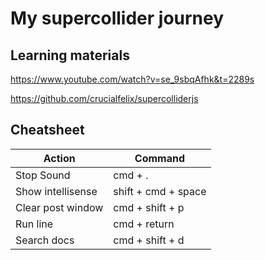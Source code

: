# My supercollider journey

## Learning materials
https://www.youtube.com/watch?v=se_9sbqAfhk&t=2289s

https://github.com/crucialfelix/supercolliderjs

## Cheatsheet
|Action|Command|
|-|-|
|Stop Sound|  cmd + .|
|Show intellisense | shift + cmd + space|
|Clear post window |cmd + shift + p|
|Run line| cmd + return|
|Search docs |cmd + shift + d|